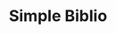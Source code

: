 ---
title: Simple Biblio
description: A Kotlin library to search for ebooks.
img: github.jpg
github_repo: simple-biblio
languages: Kotlin
category: code
---